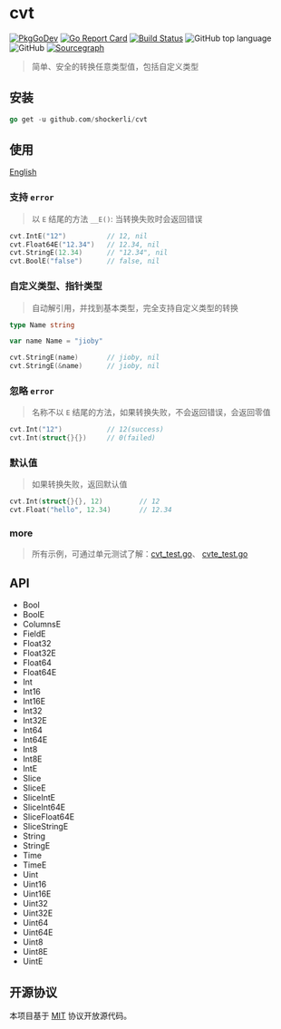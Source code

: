 # cvt

[![PkgGoDev](https://pkg.go.dev/badge/github.com/shockerli/cvt)](https://pkg.go.dev/github.com/shockerli/cvt) [![Go Report Card](https://goreportcard.com/badge/github.com/shockerli/cvt)](https://goreportcard.com/report/github.com/shockerli/cvt) [![Build Status](https://travis-ci.com/shockerli/cvt.svg?branch=master)](https://travis-ci.com/shockerli/cvt) ![GitHub top language](https://img.shields.io/github/languages/top/shockerli/cvt) ![GitHub](https://img.shields.io/github/license/shockerli/cvt) [![Sourcegraph](https://sourcegraph.com/github.com/shockerli/cvt/-/badge.svg)](https://sourcegraph.com/github.com/shockerli/cvt?badge)

> 简单、安全的转换任意类型值，包括自定义类型

## 安装

```go
go get -u github.com/shockerli/cvt
```

## 使用

[English](README.md)

### 支持 `error`

> 以 `E` 结尾的方法 `__E()`: 当转换失败时会返回错误

```go
cvt.IntE("12")          // 12, nil
cvt.Float64E("12.34")   // 12.34, nil
cvt.StringE(12.34)      // "12.34", nil
cvt.BoolE("false")      // false, nil
```

### 自定义类型、指针类型

> 自动解引用，并找到基本类型，完全支持自定义类型的转换

```go
type Name string

var name Name = "jioby"

cvt.StringE(name)       // jioby, nil
cvt.StringE(&name)      // jioby, nil
```

### 忽略 `error`

> 名称不以 `E` 结尾的方法，如果转换失败，不会返回错误，会返回零值

```go
cvt.Int("12")           // 12(success)
cvt.Int(struct{}{})     // 0(failed)
```

### 默认值

> 如果转换失败，返回默认值

```go
cvt.Int(struct{}{}, 12)         // 12
cvt.Float("hello", 12.34)       // 12.34
```

### more

> 所有示例，可通过单元测试了解：[cvt_test.go](cvt_test.go)、 [cvte_test.go](cvte_test.go)


## API

- Bool
- BoolE
- ColumnsE
- FieldE
- Float32
- Float32E
- Float64
- Float64E
- Int
- Int16
- Int16E
- Int32
- Int32E
- Int64
- Int64E
- Int8
- Int8E
- IntE
- Slice
- SliceE
- SliceIntE
- SliceInt64E
- SliceFloat64E
- SliceStringE
- String
- StringE
- Time
- TimeE
- Uint
- Uint16
- Uint16E
- Uint32
- Uint32E
- Uint64
- Uint64E
- Uint8
- Uint8E
- UintE


## 开源协议

本项目基于 [MIT](LICENSE) 协议开放源代码。
